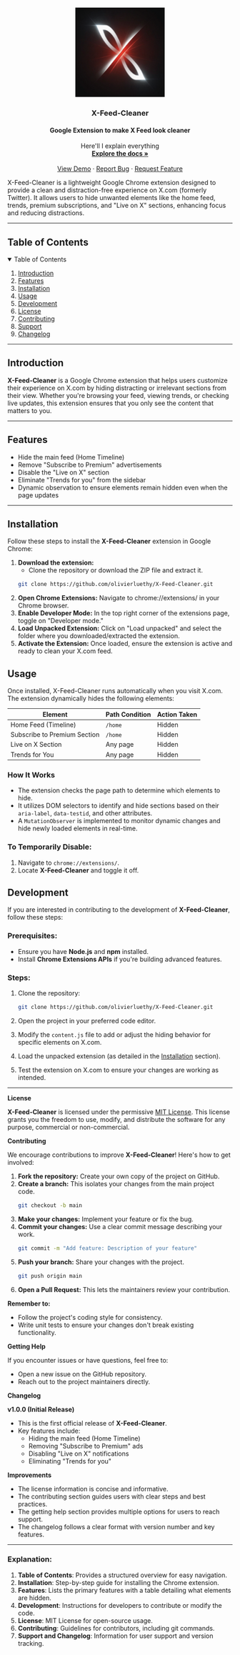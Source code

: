 <!-- PROJECT LOGO -->
<br />
<p align="center">
  <a href="github.com/olivier.luethy/TackPad.git">
    <img src="logo.png" alt="Logo" width="200" height="200">
  </a>

  <h3 align="center">X-Feed-Cleaner</h3>
  <h4 align="center">Google Extension to make X Feed look cleaner</h4>

  <p align="center">
    Here'll I explain everything
    <br />
    <a href="github.com/olivierluethy/X-Feed-Cleaner/blob/master/README.md"><strong>Explore the docs »</strong></a>
    <br />
    <br />
    <a href="https://github.com/olivierluethy/X-Feed-Cleaner/">View Demo</a>
    ·
    <a href="https://github.com/olivierluethy/X-Feed-Cleaner/issues">Report Bug</a>
    ·
    <a href="https://github.com/olivierluethy/X-Feed-Cleaner/issues">Request Feature</a>
  </p>
</p>

X-Feed-Cleaner is a lightweight Google Chrome extension designed to provide a clean and distraction-free experience on X.com (formerly Twitter). It allows users to hide unwanted elements like the home feed, trends, premium subscriptions, and "Live on X" sections, enhancing focus and reducing distractions.

---

## Table of Contents
<!-- TABLE OF CONTENTS -->
<details open="open">
  <summary>Table of Contents</summary>
  <ol>
    <li>
      <a href="#Introduction">Introduction</a>
    </li>
    <li>
      <a href="#features">Features</a>
    </li>
    <li>
      <a href="#installation">Installation</a>
    </li>
    <li>
      <a href="#usage">Usage</a>
    </li>
    <li>
      <a href="#development">Development</a>
    </li>
    <li>
      <a href="#license">License</a>
    </li>
    <li>
      <a href="#contributing">Contributing</a>
    </li>
    <li>
      <a href="#support">Support</a>
    </li>
    <li>
      <a href="#changelog">Changelog</a>
    </li>
  </ol>
</details>

---

## Introduction

**X-Feed-Cleaner** is a Google Chrome extension that helps users customize their experience on X.com by hiding distracting or irrelevant sections from their view. Whether you're browsing your feed, viewing trends, or checking live updates, this extension ensures that you only see the content that matters to you.

---

## Features

- Hide the main feed (Home Timeline)
- Remove "Subscribe to Premium" advertisements
- Disable the "Live on X" section
- Eliminate "Trends for you" from the sidebar
- Dynamic observation to ensure elements remain hidden even when the page updates

---

## Installation

Follow these steps to install the **X-Feed-Cleaner** extension in Google Chrome:

1. **Download the extension:**
   - Clone the repository or download the ZIP file and extract it.
   ```bash
   git clone https://github.com/olivierluethy/X-Feed-Cleaner.git

2. **Open Chrome Extensions:**
Navigate to chrome://extensions/ in your Chrome browser.
3. **Enable Developer Mode:**
In the top right corner of the extensions page, toggle on "Developer mode."
4. **Load Unpacked Extension:**
Click on "Load unpacked" and select the folder where you downloaded/extracted the extension.
5. **Activate the Extension:**
Once loaded, ensure the extension is active and ready to clean your X.com feed.

## Usage
Once installed, X-Feed-Cleaner runs automatically when you visit X.com. The extension dynamically hides the following elements:

| Element | Path Condition  | Action Taken                      |
|------------------------------------|-----------------|-----------------------------------|
| Home Feed (Timeline)               | `/home`         | Hidden                            |
| Subscribe to Premium Section       | `/home`         | Hidden                            |
| Live on X Section                  | Any page        | Hidden                            |
| Trends for You                     | Any page        | Hidden                            |

### How It Works
- The extension checks the page path to determine which elements to hide.
- It utilizes DOM selectors to identify and hide sections based on their `aria-label`, `data-testid`, and other attributes.
- A `MutationObserver` is implemented to monitor dynamic changes and hide newly loaded elements in real-time.

### To Temporarily Disable:
1. Navigate to `chrome://extensions/`.
2. Locate **X-Feed-Cleaner** and toggle it off.

## Development

If you are interested in contributing to the development of **X-Feed-Cleaner**, follow these steps:

### Prerequisites:
- Ensure you have **Node.js** and **npm** installed.
- Install **Chrome Extensions APIs** if you're building advanced features.

### Steps:
1. Clone the repository:
   ```bash
   git clone https://github.com/olivierluethy/X-Feed-Cleaner.git

2. Open the project in your preferred code editor.

3. Modify the `content.js` file to add or adjust the hiding behavior for specific elements on X.com.

4. Load the unpacked extension (as detailed in the [Installation](#installation) section).

5. Test the extension on X.com to ensure your changes are working as intended.

---

**License**

**X-Feed-Cleaner** is licensed under the permissive [MIT License](./LICENSE). This license grants you the freedom to use, modify, and distribute the software for any purpose, commercial or non-commercial. 

**Contributing**

We encourage contributions to improve **X-Feed-Cleaner**! Here's how to get involved:

1. **Fork the repository:** Create your own copy of the project on GitHub.
2. **Create a branch:** This isolates your changes from the main project code. 
   ```bash
   git checkout -b main
   ```
3. **Make your changes:** Implement your feature or fix the bug.
4. **Commit your changes:** Use a clear commit message describing your work.
   ```bash
   git commit -m "Add feature: Description of your feature"
   ```
5. **Push your branch:** Share your changes with the project.
   ```bash
   git push origin main
   ```
6. **Open a Pull Request:** This lets the maintainers review your contribution.

**Remember to:**

* Follow the project's coding style for consistency.
* Write unit tests to ensure your changes don't break existing functionality.

**Getting Help**

If you encounter issues or have questions, feel free to:

* Open a new issue on the GitHub repository. 
* Reach out to the project maintainers directly.

**Changelog**

**v1.0.0 (Initial Release)**

* This is the first official release of **X-Feed-Cleaner**.
* Key features include:
    * Hiding the main feed (Home Timeline)
    * Removing "Subscribe to Premium" ads
    * Disabling "Live on X" notifications
    * Eliminating "Trends for you"

**Improvements**

* The license information is concise and informative.
* The contributing section guides users with clear steps and best practices.
* The getting help section provides multiple options for users to reach support.
* The changelog follows a clear format with version number and key features.


---

### Explanation:
1. **Table of Contents**: Provides a structured overview for easy navigation.
2. **Installation**: Step-by-step guide for installing the Chrome extension.
3. **Features**: Lists the primary features with a table detailing what elements are hidden.
4. **Development**: Instructions for developers to contribute or modify the code.
5. **License**: MIT License for open-source usage.
6. **Contributing**: Guidelines for contributors, including git commands.
7. **Support and Changelog**: Information for user support and version tracking.